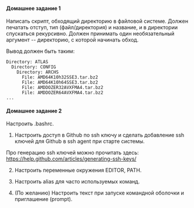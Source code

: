 #### Домашнее задание 1

 Написать скрипт, обходящий директорию в файловой системе. Должен печатать отступ, тип (файл/директория)  и название, и в директории спускаться рекурсивно.
Должен принимать один необязательный аргумент -- директорию, с которой начинать обход.

Вывод должен быть таким:

```
Directory: ATLAS
  Directory: CONFIG
    Directory: ARCHS
      File: AMD64K10h32SSE3.tar.bz2
      File: AMD64K10h64SSE3.tar.bz2
      File: AMDDOZER32AVXFMA4.tar.bz2
      File: AMDDOZER64AVXFMA4.tar.bz2
...
```

<!--
```
indent()
{
    j=0;
    while [ "$j" -lt "$1" ]; do
        echo "    \c"
        j=`expr $j + 1`
    done
}

traverse()
{
    cd "$1"

    ls | while read i; do
        indent $2
        if [ -d "$i" ]; then
            echo "Directory $i"
            (traverse "$i" `expr $2 + 1`)
        else
            echo "File $i"
        fi
    done
}

if [ -z $1 ]; then
    traverse . 0
else
    traverse $1 0
fi
```
-->

#### Домашнее задание 2

Настроить .bashrc.

1. Настроить доступ в Github по ssh ключу и сделать добавление ssh ключей для Github в ssh agent при старте системы.

Про генерацию ssh ключей можно прочитать здесь: https://help.github.com/articles/generating-ssh-keys/

2. Настроить переменные окружения EDITOR, PATH.

3. Настроить alias для часто используемых команд.

4. (По желанию) Настроить текст при запуске командной оболочки и приглашение (prompt).
